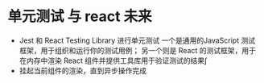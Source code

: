 # 单元测试 与 react 未来
- Jest 和 React Testing Library 进行单元测试
一个是通用的JavaScript 测试框架，用于组织和运行你的测试用例；
另一个则是 React 的测试框架，用于在内存中渲染 React 组件并提供工具库用于验证测试的结果∫
- 挂起当前组件的渲染，直到异步操作完成